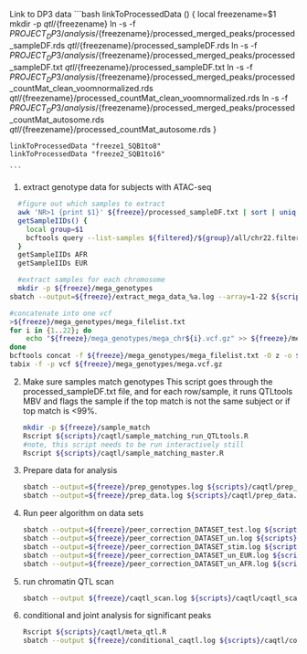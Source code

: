 Link to DP3 data
	```bash
	linkToProcessedData () {
		local freezename=$1
		mkdir -p ${qtl}/${freezename}
		ln -s -f ${PROJECT_DP3}/analysis/${freezename}/processed_merged_peaks/processed_sampleDF.rds ${qtl}/${freezename}/processed_sampleDF.rds
		ln -s -f ${PROJECT_DP3}/analysis/${freezename}/processed_merged_peaks/processed_sampleDF.txt ${qtl}/${freezename}/processed_sampleDF.txt
		ln -s -f ${PROJECT_DP3}/analysis/${freezename}/processed_merged_peaks/processed_countMat_clean_voomnormalized.rds ${qtl}/${freezename}/processed_countMat_clean_voomnormalized.rds
		ln -s -f ${PROJECT_DP3}/analysis/${freezename}/processed_merged_peaks/processed_countMat_autosome.rds ${qtl}/${freezename}/processed_countMat_autosome.rds
	}

	linkToProcessedData "freeze1_SQB1to8"
	linkToProcessedData "freeze2_SQB1to16"

	```

1. extract genotype data for subjects with ATAC-seq
  ```bash
	#figure out which samples to extract
	awk 'NR>1 {print $1}' ${freeze}/processed_sampleDF.txt | sort | uniq > ${freeze}/atac_samples_iids.txt
	getSampleIIDs() {
	  local group=$1
	  bcftools query --list-samples ${filtered}/${group}/all/chr22.filter_maf_gt_0.005_rsq_gt_0.8.dose.vcf.gz | awk -v file=${freeze}/atac_samples_iids.txt 'BEGIN {while(getline<file){a[$1]=1}} {i=1; while(i<=NF) { if ($i in a) {print $i}; i++}}' > ${freeze}/atac_samples_iids_${group}.txt
	}
	getSampleIIDs AFR
	getSampleIIDs EUR

	#extract samples for each chromosome
	mkdir -p ${freeze}/mega_genotypes
  sbatch --output=${freeze}/extract_mega_data_%a.log --array=1-22 ${scripts}/caqtl/extract_mega_data.slurm

  #concatenate into one vcf
  >${freeze}/mega_genotypes/mega_filelist.txt
  for i in {1..22}; do
      echo "${freeze}/mega_genotypes/mega_chr${i}.vcf.gz" >> ${freeze}/mega_genotypes/mega_filelist.txt
  done
  bcftools concat -f ${freeze}/mega_genotypes/mega_filelist.txt -O z -o ${freeze}/mega_genotypes/mega.vcf.gz
  tabix -f -p vcf ${freeze}/mega_genotypes/mega.vcf.gz
  ```

2. Make sure samples match genotypes
This script goes through the processed_sampleDF.txt file, and for each row/sample, it runs QTLtools MBV and flags the sample if the top match is not the same subject or if top match is <99%.

	```bash
	mkdir -p ${freeze}/sample_match
	Rscript ${scripts}/caqtl/sample_matching_run_QTLtools.R
	#note, this script needs to be run interactively still
	Rscript ${scripts}/caqtl/sample_matching_master.R
	```

3. Prepare data for analysis
	```bash
	sbatch --output=${freeze}/prep_genotypes.log ${scripts}/caqtl/prep_genotypes.slurm
	sbatch --output=${freeze}/prep_data.log ${scripts}/caqtl/prep_data.slurm
	```

4. Run peer algorithm on data sets
	```bash
	sbatch --output=${freeze}/peer_correction_DATASET_test.log ${scripts}/caqtl/peer_correction.slurm DATASET_test
	sbatch --output=${freeze}/peer_correction_DATASET_un.log ${scripts}/caqtl/peer_correction.slurm DATASET_un
	sbatch --output=${freeze}/peer_correction_DATASET_stim.log ${scripts}/caqtl/peer_correction.slurm DATASET_stim
	sbatch --output=${freeze}/peer_correction_DATASET_un_EUR.log ${scripts}/caqtl/peer_correction.slurm DATASET_un_EUR
	sbatch --output=${freeze}/peer_correction_DATASET_un_AFR.log ${scripts}/caqtl/peer_correction.slurm DATASET_un_AFR
	```

5. run chromatin QTL scan
	```bash
	sbatch --output ${freeze}/caqtl_scan.log ${scripts}/caqtl/caqtl_scan.slurm
	```

6. conditional and joint analysis for significant peaks
	```bash
	Rscript ${scripts}/caqtl/meta_qtl.R
	sbatch --output ${freeze}/conditional_caqtl.log ${scripts}/caqtl/conditional_caqtl.slurm
	```

